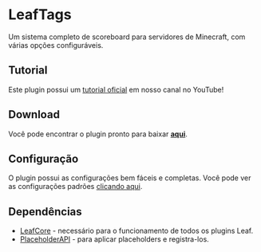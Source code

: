 # LeafTags
Um sistema completo de scoreboard para servidores de Minecraft, com várias opções configuráveis. 

## Tutorial
Este plugin possui um [tutorial oficial](https://youtu.be/Ip27Vz8Jq9Y) em nosso canal no YouTube!

## Download

Você pode encontrar o plugin pronto para baixar [**aqui**](https://github.com/leafcodebr/LeafScore/releases).

## Configuração

O plugin possui as configurações bem fáceis e completas. Você pode ver as configurações padrões [clicando aqui](https://github.com/leafcodebr/LeafScore/tree/main/configs).

## Dependências

- [LeafCore](https://github.com/leafcodebr/LeafCore/releases) - necessário para o funcionamento de todos os plugins Leaf.
- [PlaceholderAPI](https://www.spigotmc.org/resources/placeholderapi.6245/) - para aplicar placeholders e registra-los.

